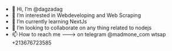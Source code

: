 - 👋 Hi, I’m @dagzadag
- 👀 I’m interested in Webdeveloping and Web Scraping 
- 🌱 I’m currently learning NextJs
- 💞️ I’m looking to collaborate on any thing related to nodejs 
- 📫 How to reach me ---> on telegram @madmone_com wtsap +213676723585 

<!---
dagzadag/dagzadag is a ✨ special ✨ repository because its `README.md` (this file) appears on your GitHub profile.
You can click the Preview link to take a look at your changes.
--->
